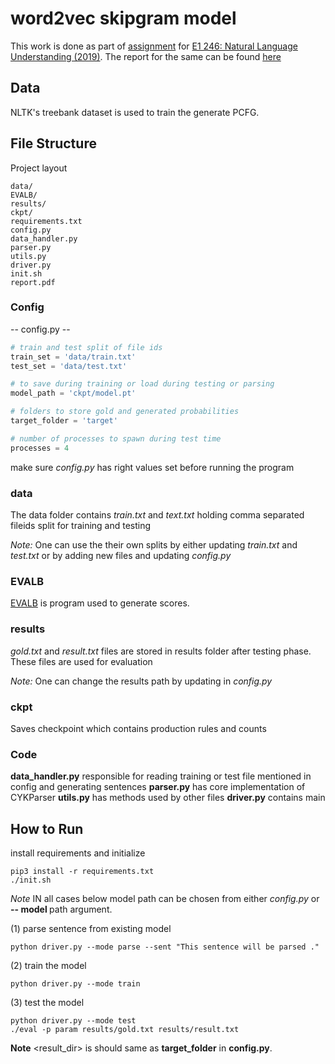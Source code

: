 # word2vec skipgram model
This work is done as part of [assignment](https://sites.google.com/site/2019e1246/schedule/assignment-3) for [E1 246: Natural Language Understanding (2019)](https://sites.google.com/site/2019e1246/basics). The report for the same can be found [here](https://github.com/rv-chittersu/word2vec/blob/master/report.pdf)

## Data
NLTK's treebank dataset is used to train the generate PCFG.

## File Structure
Project layout
```
data/
EVALB/
results/
ckpt/
requirements.txt
config.py
data_handler.py
parser.py
utils.py
driver.py
init.sh
report.pdf
```

### Config

-- config.py --

```python
# train and test split of file ids
train_set = 'data/train.txt'
test_set = 'data/test.txt'

# to save during training or load during testing or parsing
model_path = 'ckpt/model.pt'

# folders to store gold and generated probabilities
target_folder = 'target'

# number of processes to spawn during test time
processes = 4
```

make sure *config.py* has right values set before running the program

### data

The data folder contains *train.txt* and *text.txt* holding comma separated fileids split for training and testing

*Note:* One can use the their own splits by either updating *train.txt* and *test.txt* or by adding new files and updating *config.py* 

### EVALB

[EVALB](https://nlp.cs.nyu.edu/evalb/) is program used to generate scores.

### results

*gold.txt* and *result.txt* files are stored in results folder after testing phase.
These files are used for evaluation

*Note:* One can change the results path by updating in *config.py*


### ckpt

Saves checkpoint which contains production rules and counts

### Code

**data_handler.py** responsible for reading training or test file mentioned in config and generating sentences
**parser.py** has core implementation of CYKParser
**utils.py** has methods used by other files
**driver.py** contains main

## How to Run

install requirements and initialize

```
pip3 install -r requirements.txt
./init.sh

```

*Note* IN all cases below model path can be chosen from either *config.py* or **-- model <path>** path argument.

(1) parse sentence from existing model

```
python driver.py --mode parse --sent "This sentence will be parsed ."

```

(2) train the model

```
python driver.py --mode train
```

(3) test the model

```
python driver.py --mode test
./eval -p param results/gold.txt results/result.txt

```
**Note** <result_dir> is should same as **target_folder** in **config.py**.

